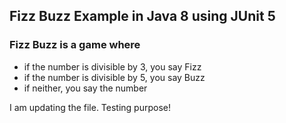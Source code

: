 ## Fizz Buzz Example in Java 8 using JUnit 5

### Fizz Buzz is a game where
- if the number is divisible by 3, you say Fizz
- if the number is divisible by 5, you say Buzz
- if neither, you say the number


I am updating the file.
Testing purpose!
